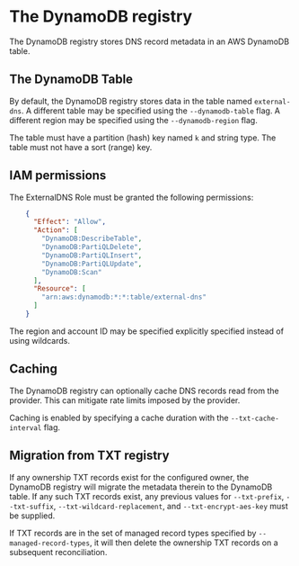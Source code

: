 # The DynamoDB registry

The DynamoDB registry stores DNS record metadata in an AWS DynamoDB table.

## The DynamoDB Table

By default, the DynamoDB registry stores data in the table named `external-dns`.
A different table may be specified using the `--dynamodb-table` flag.
A different region may be specified using the `--dynamodb-region` flag.

The table must have a partition (hash) key named `k` and string type.
The table must not have a sort (range) key.

## IAM permissions

The ExternalDNS Role must be granted the following permissions:

```json
    {
      "Effect": "Allow",
      "Action": [
        "DynamoDB:DescribeTable",
        "DynamoDB:PartiQLDelete",
        "DynamoDB:PartiQLInsert",
        "DynamoDB:PartiQLUpdate",
        "DynamoDB:Scan"
      ],
      "Resource": [
        "arn:aws:dynamodb:*:*:table/external-dns"
      ]
    }
```

The region and account ID may be specified explicitly specified instead of using wildcards. 

## Caching

The DynamoDB registry can optionally cache DNS records read from the provider. This can mitigate
rate limits imposed by the provider.

Caching is enabled by specifying a cache duration with the `--txt-cache-interval` flag.

## Migration from TXT registry

If any ownership TXT records exist for the configured owner, the DynamoDB registry will migrate
the metadata therein to the DynamoDB table. If any such TXT records exist, any previous values for
`--txt-prefix`, `--txt-suffix`, `--txt-wildcard-replacement`, and `--txt-encrypt-aes-key`
must be supplied.

If TXT records are in the set of managed record types specified by `--managed-record-types`,
it will then delete the ownership TXT records on a subsequent reconciliation. 